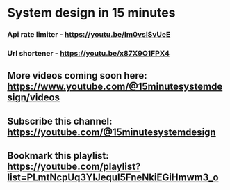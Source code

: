 # System design in 15 minutes 

### Api rate limiter - https://youtu.be/lm0vslSvUeE
### Url shortener - https://youtu.be/x87X9O1FPX4

## More videos coming soon here: https://www.youtube.com/@15minutesystemdesign/videos
## Subscribe this channel: https://youtube.com/@15minutesystemdesign
## Bookmark this playlist: https://youtube.com/playlist?list=PLmtNcpUq3YIJequI5FneNkiEGiHmwm3_o
